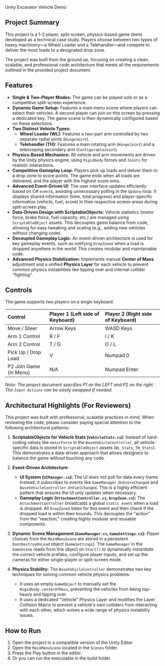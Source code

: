 Unity Excavator Vehicle Demo

## Project Summary

This project is a 1-2 player, split-screen, physics-based game demo developed as a technical case study. Players choose between two types of heavy machinery—a Wheel Loader and a Telehandler—and compete to deliver the most loads to a designated drop zone.

The project was built from the ground up, focusing on creating a clean, scalable, and professional code architecture that meets all the requirements outlined in the provided project document.

## Features

-   **Single & Two-Player Modes:** The game can be played solo or as a competitive split-screen experience.
-   **Dynamic Game Setup:** Features a main menu scene where players can select their vehicles. A second player can join on this screen by pressing a dedicated key. The game scene is then dynamically configured based on these selections.
-   **Two Distinct Vehicle Types:**
    -   **Wheel Loader (WL):** Features a two-part arm controlled by two separate radial joints (`HingeJoint`).
    -   **Telehandler (TH):** Features a main rotating arm (`HingeJoint`) and a telescoping secondary arm (`ConfigurableJoint`).
-   **Physics-Based Mechanics:** All vehicle and arm movements are driven by the Unity physics engine, using `Rigidbody` forces and `Joints` for realistic interactions.
-   **Competitive Gameplay Loop:** Players pick up loads and deliver them to a drop zone to score points. The game ends when all loads are delivered, and the player with the highest score wins.
-   **Advanced Event-Driven UI:** The user interface updates efficiently based on C# `event`s, avoiding unnecessary polling in the `Update` loop. It displays shared information (time, total progress) and player-specific information (vehicle, fuel, score) in their respective screen areas during split-screen play. 
-   **Data-Driven Design with ScriptableObjects:** Vehicle statistics (motor force, brake force, fuel capacity, etc.) are managed using `ScriptableObject` assets. This decouples game balance from code, allowing for easy tweaking and scaling (e.g., adding new vehicles without changing code).
-   **Decoupled Gameplay Logic:** An event-driven architecture is used for key gameplay events, such as notifying `DropZone`s when a load is dropped anywhere in the world. This creates modular and maintainable code.
-   **Advanced Physics Stabilization:** Implements manual **Center of Mass** adjustment and a unified **Physics Layer** for each vehicle to prevent common physics instabilities like tipping over and internal collider "fighting".

## Controls

The game supports two players on a single keyboard. 

| Control | Player 1 (Left side of Keyboard) | Player 2 (Right side of Keyboard) |
| :--- | :--- | :--- |
| Move / Steer | Arrow Keys | WASD Keys |
| Arm 1 Control | R / F | I / K |
| Arm 2 Control | T / G | O / L |
| Pick Up / Drop Load | V | Numpad 0 |
| P2 Join Game (in Menu) | N/A | Numpad Enter

*Note: The project document specifies P1 on the LEFT and P2 on the right. The `Input Actions` can be easily swapped if needed.*

## Architectural Highlights (For Reviewers)

This project was built with professional, scalable practices in mind. When reviewing the code, please consider paying special attention to the following architectural patterns:

1.  **ScriptableObjects for Vehicle Stats (`VehicleStats.cs`):** Instead of hard-coding values like `motorForce` in the `BaseVehicleController`, all vehicle-specific data is stored in `ScriptableObject` assets (`WL_Stats`, `TH_Stats`). This demonstrates a data-driven approach that allows designers to balance the game without touching any code.

2.  **Event-Driven Architecture:**
    * **UI System (`UIManager.cs`):** The UI does not poll for data every frame. Instead, it subscribes to events like `GameManager.OnScoreChanged` and `BaseVehicleController.OnFuelChanged`. This is a highly efficient pattern that ensures the UI only updates when necessary.
    * **Gameplay Logic (`AttachmentController.cs`, `DropZone.cs`):** The `AttachmentController` broadcasts a global `static event` when a load is dropped. All `DropZone`s listen for this event and then check if the dropped load is within their bounds. This decouples the "action" from the "reaction," creating highly modular and reusable components.

3.  **Dynamic Scene Management (`GameManager.cs`, `GameSettings.cs`):** Player choices from the `MainMenuScene` are stored in a persistent `DontDestroyOnLoad` object (`GameSettings`). The `GameManager` in the `GameScene` reads from this object on `Start()` to dynamically instantiate the correct vehicle prefabs, configure player inputs, and set up the cameras for either single-player or split-screen mode.

4.  **Physics Stability:** The `BaseVehicleController` demonstrates two key techniques for solving common vehicle physics problems:
    * It uses an empty `GameObject` to manually set the `Rigidbody.centerOfMass`, preventing the vehicles from being top-heavy and tipping over.
    * It uses a dedicated "Vehicle" Physics Layer and modifies the Layer Collision Matrix to prevent a vehicle's own colliders from interacting with each other, which solves a wide range of physics instability issues.

## How to Run

1.  Open the project in a compatible version of the Unity Editor
2.  Open the `MainMenuScene` located in the `Scenes` folder.
3.  Press the Play button in the editor.
4.  Or you can run the executable in the build folder